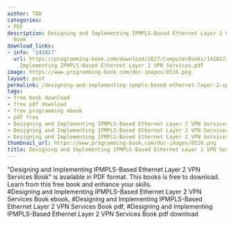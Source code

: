 ```yaml
---
author: TBD
categories:
- PDF
description: Designing and Implementing IPMPLS-Based Ethernet Layer 2 VPN Services
  Book
download_links:
- info: '141017'
  url: https://programming-book.com/download/2017/ComputerBooks/141017/Designing and
    Implementing IPMPLS-Based Ethernet Layer 2 VPN Services.pdf
image: https://www.programming-book.com/doc-images/8516.png
layout: post
permalink: /designing-and-implementing-ipmpls-based-ethernet-layer-2-vpn-services-book.html
tags:
- free book download
- free pdf download
- free programming ebook
- pdf free
- Designing and Implementing IPMPLS-Based Ethernet Layer 2 VPN Services Book ebook
- Designing and Implementing IPMPLS-Based Ethernet Layer 2 VPN Services Book pdf
- Designing and Implementing IPMPLS-Based Ethernet Layer 2 VPN Services Book pdf download
thumbnail_url: https://www.programming-book.com/doc-images/8516.png
title: Designing and Implementing IPMPLS-Based Ethernet Layer 2 VPN Services Book
---
```


 
<div class="item-desc text-justify">
  "Designing and Implementing IPMPLS-Based Ethernet Layer 2 VPN Services Book" is available in PDF format. This books is free to download. Learn from this free book and enhance your skills.
  <br>
  #Designing and Implementing IPMPLS-Based Ethernet Layer 2 VPN Services Book ebook, #Designing and Implementing IPMPLS-Based Ethernet Layer 2 VPN Services Book pdf, #Designing and Implementing IPMPLS-Based Ethernet Layer 2 VPN Services Book pdf download
</div>